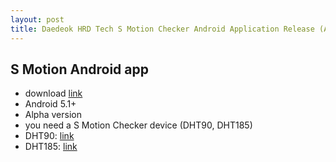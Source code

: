 ```yaml
---
layout: post
title: Daedeok HRD Tech S Motion Checker Android Application Release (Alpha version)
---
```


## S Motion Android app 

* download [link](https://play.google.com/apps/testing/alpha.studysensor.inkyu.studysensor)
* Android 5.1+
* Alpha version
* you need a S Motion Checker device (DHT90, DHT185)
* DHT90: [link](http://www.dht100.com/dht90/)
* DHT185: [link](http://www.dht100.com/dht185/)
